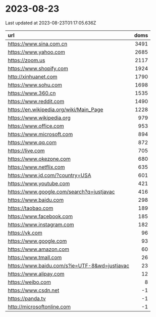 # 2023-08-23

<!-- BEGIN -->
Last updated at 2023-08-23T01:17:05.636Z

url | doms
:- | -:
https://www.sina.com.cn | 3491
https://www.yahoo.com | 2685
https://zoom.us | 2117
https://www.shopify.com | 1924
http://xinhuanet.com | 1790
https://www.sohu.com | 1698
https://www.360.cn | 1535
https://www.reddit.com | 1490
https://en.wikipedia.org/wiki/Main_Page | 1228
https://www.wikipedia.org | 979
https://www.office.com | 953
https://www.microsoft.com | 894
https://www.qq.com | 872
https://live.com | 705
https://www.okezone.com | 680
https://www.netflix.com | 635
https://www.jd.com/?country=USA | 601
https://www.youtube.com | 421
https://www.google.com/search?q=justjavac | 416
https://www.baidu.com | 298
https://taobao.com | 189
https://www.facebook.com | 185
https://www.instagram.com | 182
https://vk.com | 96
https://www.google.com | 93
https://www.amazon.com | 60
https://www.tmall.com | 26
https://www.baidu.com/s?ie=UTF-8&wd=justjavac | 23
https://www.alipay.com | 12
https://weibo.com | 8
https://www.csdn.net | -1
https://panda.tv | -1
http://microsoftonline.com | -1
<!-- END -->
